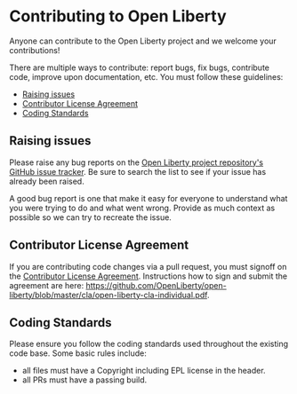 # Contributing to Open Liberty
Anyone can contribute to the Open Liberty project and we welcome your contributions!

There are multiple ways to contribute: report bugs, fix bugs, contribute code, improve upon documentation, etc.  You must follow these guidelines:
* [Raising issues](https://github.com/OpenLiberty/open-liberty/blob/master/CONTRIBUTING.md#raising-issues)
* [Contributor License Agreement](https://github.com/OpenLiberty/open-liberty/blob/master/CONTRIBUTING.md#contributor-license-agreement)
* [Coding Standards](https://github.com/OpenLiberty/open-liberty/blob/master/CONTRIBUTING.md#coding-standards)

## Raising issues
Please raise any bug reports on the [Open Liberty project repository's GitHub issue tracker](https://github.com/OpenLiberty/open-liberty/issues). Be sure to search the list to see if your issue has already been raised.

A good bug report is one that make it easy for everyone to understand what you were trying to do and what went wrong. Provide as much context as possible so we can try to recreate the issue.

## Contributor License Agreement
If you are contributing code changes via a pull request, you must signoff on the [Contributor License Agreement](https://github.com/OpenLiberty/open-liberty/blob/master/cla/open-liberty-cla-individual.pdf). Instructions how to sign and submit the agreement are here: https://github.com/OpenLiberty/open-liberty/blob/master/cla/open-liberty-cla-individual.pdf.


## Coding Standards
Please ensure you follow the coding standards used throughout the existing code base. Some basic rules include:
* all files must have a Copyright including EPL license in the header.
* all PRs must have a passing build.
